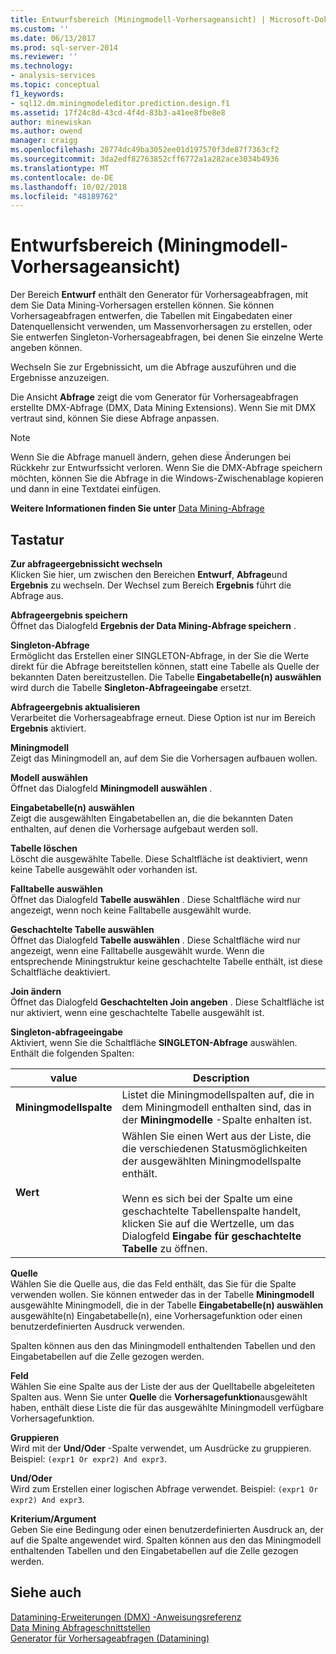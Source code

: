 ```yaml
---
title: Entwurfsbereich (Miningmodell-Vorhersageansicht) | Microsoft-Dokumentation
ms.custom: ''
ms.date: 06/13/2017
ms.prod: sql-server-2014
ms.reviewer: ''
ms.technology:
- analysis-services
ms.topic: conceptual
f1_keywords:
- sql12.dm.miningmodeleditor.prediction.design.f1
ms.assetid: 17f24c8d-43cd-4f4d-83b3-a41ee8fbe8e8
author: minewiskan
ms.author: owend
manager: craigg
ms.openlocfilehash: 28774dc49ba3052ee01d197570f3de87f7363cf2
ms.sourcegitcommit: 3da2edf82763852cff6772a1a282ace3034b4936
ms.translationtype: MT
ms.contentlocale: de-DE
ms.lasthandoff: 10/02/2018
ms.locfileid: "48189762"
---
```

# <a name="design-pane-mining-model-prediction-view"></a>Entwurfsbereich (Miningmodell-Vorhersageansicht)
  Der Bereich **Entwurf** enthält den Generator für Vorhersageabfragen, mit dem Sie Data Mining-Vorhersagen erstellen können. Sie können Vorhersageabfragen entwerfen, die Tabellen mit Eingabedaten einer Datenquellensicht verwenden, um Massenvorhersagen zu erstellen, oder Sie entwerfen Singleton-Vorhersageabfragen, bei denen Sie einzelne Werte angeben können.  
  
 Wechseln Sie zur Ergebnissicht, um die Abfrage auszuführen und die Ergebnisse anzuzeigen.  
  
 Die Ansicht **Abfrage** zeigt die vom Generator für Vorhersageabfragen erstellte DMX-Abfrage (DMX, Data Mining Extensions). Wenn Sie mit DMX vertraut sind, können Sie diese Abfrage anpassen.  
  
> [!NOTE]  
>  Wenn Sie die Abfrage manuell ändern, gehen diese Änderungen bei Rückkehr zur Entwurfssicht verloren. Wenn Sie die DMX-Abfrage speichern möchten, können Sie die Abfrage in die Windows-Zwischenablage kopieren und dann in eine Textdatei einfügen.  
  
 **Weitere Informationen finden Sie unter** [Data Mining-Abfrage](data-mining/data-mining-queries.md)  
  
## <a name="options"></a>Tastatur  
 **Zur abfrageergebnissicht wechseln**  
 Klicken Sie hier, um zwischen den Bereichen **Entwurf**, **Abfrage**und **Ergebnis** zu wechseln. Der Wechsel zum Bereich **Ergebnis** führt die Abfrage aus.  
  
 **Abfrageergebnis speichern**  
 Öffnet das Dialogfeld **Ergebnis der Data Mining-Abfrage speichern** .  
  
 **Singleton-Abfrage**  
 Ermöglicht das Erstellen einer SINGLETON-Abfrage, in der Sie die Werte direkt für die Abfrage bereitstellen können, statt eine Tabelle als Quelle der bekannten Daten bereitzustellen. Die Tabelle **Eingabetabelle(n) auswählen** wird durch die Tabelle **Singleton-Abfrageeingabe** ersetzt.  
  
 **Abfrageergebnis aktualisieren**  
 Verarbeitet die Vorhersageabfrage erneut. Diese Option ist nur im Bereich **Ergebnis** aktiviert.  
  
 **Miningmodell**  
 Zeigt das Miningmodell an, auf dem Sie die Vorhersagen aufbauen wollen.  
  
 **Modell auswählen**  
 Öffnet das Dialogfeld **Miningmodell auswählen** .  
  
 **Eingabetabelle(n) auswählen**  
 Zeigt die ausgewählten Eingabetabellen an, die die bekannten Daten enthalten, auf denen die Vorhersage aufgebaut werden soll.  
  
 **Tabelle löschen**  
 Löscht die ausgewählte Tabelle. Diese Schaltfläche ist deaktiviert, wenn keine Tabelle ausgewählt oder vorhanden ist.  
  
 **Falltabelle auswählen**  
 Öffnet das Dialogfeld **Tabelle auswählen** . Diese Schaltfläche wird nur angezeigt, wenn noch keine Falltabelle ausgewählt wurde.  
  
 **Geschachtelte Tabelle auswählen**  
 Öffnet das Dialogfeld **Tabelle auswählen** . Diese Schaltfläche wird nur angezeigt, wenn eine Falltabelle ausgewählt wurde. Wenn die entsprechende Miningstruktur keine geschachtelte Tabelle enthält, ist diese Schaltfläche deaktiviert.  
  
 **Join ändern**  
 Öffnet das Dialogfeld **Geschachtelten Join angeben** . Diese Schaltfläche ist nur aktiviert, wenn eine geschachtelte Tabelle ausgewählt ist.  
  
 **Singleton-abfrageeingabe**  
 Aktiviert, wenn Sie die Schaltfläche **SINGLETON-Abfrage** auswählen. Enthält die folgenden Spalten:  
  
|value|Description|  
|-----------|-----------------|  
|**Miningmodellspalte**|Listet die Miningmodellspalten auf, die in dem Miningmodell enthalten sind, das in der **Miningmodelle** -Spalte enhalten ist.|  
|**Wert**|Wählen Sie einen Wert aus der Liste, die die verschiedenen Statusmöglichkeiten der ausgewählten Miningmodellspalte enthält.<br /><br /> Wenn es sich bei der Spalte um eine geschachtelte Tabellenspalte handelt, klicken Sie auf die Wertzelle, um das Dialogfeld **Eingabe für geschachtelte Tabelle** zu öffnen.|  
  
 **Quelle**  
 Wählen Sie die Quelle aus, die das Feld enthält, das Sie für die Spalte verwenden wollen. Sie können entweder das in der Tabelle **Miningmodell** ausgewählte Miningmodell, die in der Tabelle **Eingabetabelle(n) auswählen** ausgewählte(n) Eingabetabelle(n), eine Vorhersagefunktion oder einen benutzerdefinierten Ausdruck verwenden.  
  
 Spalten können aus den das Miningmodell enthaltenden Tabellen und den Eingabetabellen auf die Zelle gezogen werden.  
  
 **Feld**  
 Wählen Sie eine Spalte aus der Liste der aus der Quelltabelle abgeleiteten Spalten aus. Wenn Sie unter **Quelle** die **Vorhersagefunktion**ausgewählt haben, enthält diese Liste die für das ausgewählte Miningmodell verfügbare Vorhersagefunktion.  
  
 **Gruppieren**  
 Wird mit der **Und/Oder** -Spalte verwendet, um Ausdrücke zu gruppieren. Beispiel: `(expr1 Or expr2) And expr3`.  
  
 **Und/Oder**  
 Wird zum Erstellen einer logischen Abfrage verwendet. Beispiel: `(expr1 Or expr2) And expr3`.  
  
 **Kriterium/Argument**  
 Geben Sie eine Bedingung oder einen benutzerdefinierten Ausdruck an, der auf die Spalte angewendet wird. Spalten können aus den das Miningmodell enthaltenden Tabellen und den Eingabetabellen auf die Zelle gezogen werden.  
  
## <a name="see-also"></a>Siehe auch  
 [Datamining-Erweiterungen &#40;DMX&#41; -Anweisungsreferenz](/sql/dmx/data-mining-extensions-dmx-statements)   
 [Data Mining Abfrageschnittstellen](data-mining/data-mining-query-tools.md)   
 [Generator für Vorhersageabfragen &#40;Datamining&#41;](prediction-query-builder-data-mining.md)  
  
  
